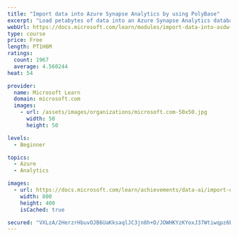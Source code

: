 ```yaml
---
title: "Import data into Azure Synapse Analytics by using PolyBase"
excerpt: "Load petabytes of data into an Azure Synapse Analytics database in minutes by using PolyBase"
webUrl: https://docs.microsoft.com/learn/modules/import-data-into-asdw-with-polybase/
type: course
price: Free
length: PT1H6M
ratings:
  count: 1967
  average: 4.560244
heat: 54

provider:
  name: Microsoft Learn
  domain: microsoft.com
  images:
    - url: /assets/images/organizations/microsoft.com-50x50.jpg
      width: 50
      height: 50

levels:
  - Beginner

topics:
  - Azure
  - Analytics

images:
  - url: https://docs.microsoft.com/learn/achievements/data-ai/import-data-into-asdw-with-polybase-badge-social.png
    width: 800
    height: 400
    isCached: true

secured: "VXLzA/2HerzrHbuvOJB6UaKksaqlJC3jn8h+D/JOWHKYzKYoxJ37Wtiwqpz6Es1+2jpwFMzeIh7IhLtC3zo3yf43aC8Cr3ljs/lAKpwYCJbE9F/O8FQO3BDDlcYgyLNarol7fFX1BzWoEHO95uM2g+6OGrvBNC+Cq0wWKTl4xah5ARfCulmEtP+Zkl7RGRkSTMXAL7Ra7DkVlDSDWftu/YaWrsgWODTgmK5tGvNHf4GwE4PyFP6NqsNnQE63jUswkCloaovoGE87GsOD/Y5bE/VfLF7anfOd8fwCoImCKzF/LTYzybs2//JL7yh6sOiEQvROrW9Dgy3y0j4tjC2dUr1UD42Z85pNAVAAUA+09LHKFOVVs/0k6uOVgv+TfqWXEnd3qVonCeFhrRF+9vjsFsVd54OlYHhdK2ldXInB/r0=;9tlwM2n2+ht3/n5avDg0Ww=="
---
```



